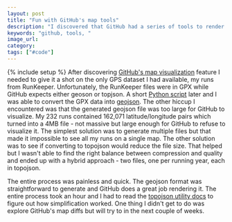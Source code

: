 ```yaml
---
layout: post
title: "Fun with GitHub's map tools"
description: "I discovered that GitHub had a series of tools to render maps and decided to play around with them."
keywords: "github, tools, "
image_url:
category:
tags: ["#code"]
---
```

{% include setup %}
After discovering <a href="https://github.com/blog/1772-diffable-more-customizable-maps" target="_blank">GitHub's map visualization</a> feature I needed to give it a shot on the only GPS dataset I had available, my runs from RunKeeper. Unfortunately, the RunKeeper files were in GPX while GitHub expects either geoson or topjson. A short <a href="https://github.com/dangoldin/map-fun" target="_blank">Python script</a> later and I was able to convert the GPX data into <a href="http://geojson.org/geojson-spec.html" target="_blank">geojson</a>. The other hiccup I encountered was that the generated geojson file was too large for GitHub to visualize. My 232 runs contained 162,071 latitude/longitude pairs which turned into a 4MB file - not massive but large enough for GitHub to refuse to visualize it. The simplest solution was to generate multiple files but that made it impossible to see all my runs on a single map. The other solution was to see if converting to topojson would reduce the file size. That helped but I wasn't able to find the right balance between compression and quality and ended up with a hybrid approach - two files, one per running year, each in topojson.

<script src="https://embed.github.com/view/geojson/dangoldin/map-fun/master/runs.2013.topo.json"></script>

<script src="https://embed.github.com/view/geojson/dangoldin/map-fun/master/runs.2014.topo.json"></script>

The entire process was painless and quick. The geojson format was straightforward to generate and GitHub does a great job rendering it. The entire process took an hour and I had to read the <a href="https://github.com/mbostock/topojson/wiki/Command-Line-Reference" target="_blank">topojson utility docs</a> to figure out how simplification worked. One thing I didn't get to do was explore GitHub's map diffs but will try to in the next couple of weeks.